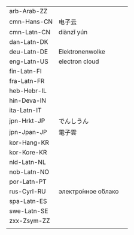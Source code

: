 | | | |
|-|-|-|
| arb-Arab-ZZ |  |  |
| cmn-Hans-CN | 电子云 |  |
| cmn-Latn-CN | diànzǐ yún |  |
| dan-Latn-DK |  |  |
| deu-Latn-DE | Elektronenwolke |  |
| eng-Latn-US | electron cloud |  |
| fin-Latn-FI |  |  |
| fra-Latn-FR |  |  |
| heb-Hebr-IL |  |  |
| hin-Deva-IN |  |  |
| ita-Latn-IT |  |  |
| jpn-Hrkt-JP | でんしうん |  |
| jpn-Jpan-JP | 電子雲 |  |
| kor-Hang-KR |  |  |
| kor-Kore-KR |  |  |
| nld-Latn-NL |  |  |
| nob-Latn-NO |  |  |
| por-Latn-PT |  |  |
| rus-Cyrl-RU | электро́нное о́блако |  |
| spa-Latn-ES |  |  |
| swe-Latn-SE |  |  |
| zxx-Zsym-ZZ |  |  |
|  |  |  |